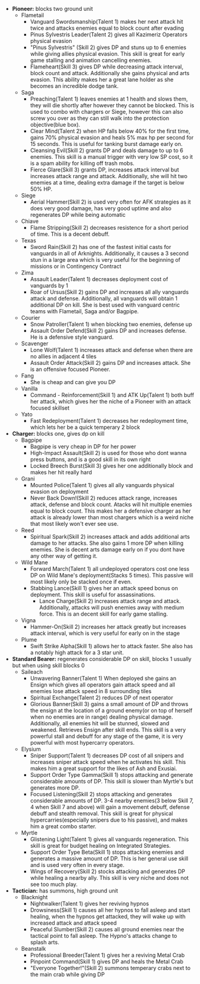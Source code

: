 - **Pioneer:** blocks two ground unit
	- Flametail
		- Vanguard Swordsmanship(Talent 1) makes her next attack hit twice and attacks enemies equal to block count after evading
		- Pinus Sylvestris Leader(Talent 2) gives all Kazimeriz Operators physical evasion
		- "Pinus Sylvestris" (Skill 2) gives DP and stuns up to 6 enemies while giving allies physical evasion. This skill is great for early game stalling and animation cancelling enemies. 
		- Flameheart(Skill 3) gives DP while decreasing attack interval, block count and attack. Additionally she gains physical and arts evasion. This ability makes her a great lane holder as she becomes an incredible dodge tank. 
	- Saga 
		- Preaching(Talent 1) leaves enemies at 1 health and slows them, they will die shortly after however they cannot be blocked. This is used to combo with chargers or Siege, however this can also screw you over as they can still walk into the protection objective(blue box).
		- Clear Mind(Talent 2) when HP falls below 40% for the first time, gains 70% physical evasion and heals 5% max hp per second for 15 seconds. This is useful for tanking burst damage early on. 
		- Cleansing Evil(Skill 2) grants DP and deals damage to up to 6 enemies. This skill is a manual trigger with very low SP cost, so it is a spam ability for killing off trash mobs.
		- Fierce Glare(Skill 3) grants DP, increases attack interval but increases attack range and attack. Additionally, she will hit two enemies at a time, dealing extra damage if the target is below 50% HP. 
	- Siege
		- Aerial Hammer(Skill 2) is used very often for AFK strategies as it does very good damage, has very good uptime and also regenerates DP while being automatic
	- Chiave
		- Flame Stripping(Skill 2) decreases resistence for a short period of time. This is a decent debuff. 
	- Texas
		- Sword Rain(Skill 2) has one of the fastest initial casts for vanguards in all of Arknights. Additionally, it causes a 3 second stun in a large area which is very useful for the beginning of missions or in Contingency Contract
	- Zima
		- Assault Leader(Talent 1) decreases deployment cost of vanguards by 1
		- Roar of Ursus(Skill 2) gains DP and increases all ally vanguards attack and defense. Additionally, all vanguards will obtain 1 additional DP on kill. She is best used with vanguard centric teams with Flametail, Saga and/or Bagpipe. 
	- Courier 
		- Snow Patroller(Talent 1) when blocking two enemies, defense up
		- Assault Order Defend(Skill 2) gains DP and increases defense. He is a defensive style vanguard.
	- Scavenger
		- Lone Wolf(Talent 1) increases attack and defense when there are no allies in adjacent 4 tiles
		- Assault Order Attack(Skill 2) gains DP and increases attack. She is an offensive focused Pioneer. 
	- Fang
		- She is cheap and can give you DP
	- Vanilla
		- Command - Reinforcement(Skill 1) and ATK Up(Talent 1) both buff her attack, which gives her the niche of a Pioneer with an attack focused skillset
	- Yato
		- Fast Redeployment(Talent 1) decreases her redeployment time, which lets her be a quick temperary 2 block
- **Charger:** blocks one, gives dp on kill
	- Bagpipe
		- Bagpipe is very cheap in DP for her power
		- High-Impact Assault(Skill 2) is used for those who dont wanna press buttons, and is a good skill in its own right
		- Locked Breech Burst(Skill 3) gives her one additionally block and makes her hit really hard
	- Grani 
		- Mounted Police(Talent 1) gives all ally vanguards physical evasion on deployment
		- Never Back Down!(Skill 2) reduces attack range, increases attack, defense and block count. Atacks will hit multiple enemies equal to block count. This makes her a defensive charger as her attack is already lower than most chargers which is a weird niche that most likely won't ever see use. 
	- Reed 
		- Spiritual Spark(Skill 2) increases attack and adds additional arts damage to her attacks. She also gains 1 more DP when killing enemies. She is decent arts damage early on if you dont have any other way of getting it. 
	- Wild Mane 
		- Forward March(Talent 1) all undeployed operators cost one less DP on Wild Mane's deployment(Stacks 5 times). This passive will most likely only be stacked once if even. 
		- Stabbing Lance(Skill 1) gives her an attack speed bonus on deployment. This skill is useful for assassinations. 
			- Lance Charge(Skill 2) increases attack range and attack. Additionally, attacks will push enemies away with medium force. This is an decent skill for early game stalling. 
	- Vigna
		- Hammer-On(Skill 2) increases her attack greatly but increases attack interval, which is very useful for early on in the stage
	- Plume
		- Swift Strike Alpha(Skill 1) allows her to attack faster. She also has a notably high attack for a 3 star unit.
- **Standard Bearer:** regenerates considerable DP on skill, blocks 1 usually but when using skill blocks 0
	- Saileach 
		- Unwavering Banner(Talent 1) When deployed she gains an Ensign which gives all operators gain attack speed and all enemies lose attack speed in 8 surrounding tiles
		- Spiritual Exchange(Talent 2) reduces DP of next operator 
		- Glorious Banner(Skill 3) gains a small amount of DP and throws the ensign at the location of a ground enemy(or on top of herself when no enemies are in range) dealing physical damage. Additionally, all enemies hit will be stunned, slowed and weakened. Retrieves Ensign after skill ends. This skill is a very powerful stall and debuff for any stage of the game, it is very powerful with most hypercarry operators. 
	- Elysium 
		- Sniper Support(Talent 1) decreases DP cost of all snipers and increases sniper attack speed when he activates his skill. This makes him a great support for the likes of Ash and Exusiai. 
		- Support Order Type Gamma(Skill 1) stops attacking and generate considerable amounts of DP. This skill is slower than Myrtle's but generates more DP.
		- Focused Listening(Skill 2) stops attacking and generates considerable amounts of DP. 3-4 nearby enemies(3 below Skill 7, 4 when Skill 7 and above) will gain a movement debuff, defense debuff and stealth removal. This skill is great for physical hypercarries(especially snipers due to his passive), and makes him a great combo starter. 
	- Myrtle 
		- Glistening Light(Talent 1) gives all vanguards regeneration. This skill is great for budget healing on Integrated Strategies. 
		- Support Order Type Beta(Skill 1) stops attacking enemies and generates a massive amount of DP. This is her general use skill and is used very often in every stage. 
		- Wings of Recovery(Skill 2) stocks attacking and generates DP while healing a nearby ally. This skill is very niche and does not see too much play. 
- **Tactician:** has summons, high ground unit
	- Blacknight
		- Nightwalker(Talent 1) gives her reviving hypnos
		- Drowsiness(Skill 1) causes all her hypnos to fall asleep and start healing, when the hypnos get attacked, they will wake up with increased attack and attack speed
		- Peaceful Slumber(Skill 2) causes all ground enemies near the tactical point to fall asleep. The Hypno's attacks change to splash arts. 
	- Beanstalk
		- Professional Breeder(Talent 1) gives her a reviving Metal Crab
		- Pinpoint Command(Skill 1) gives DP and heals the Metal Crab
		- "Everyone Together!"(Skill 2) summons temperary crabs next to the main crab while giving DP